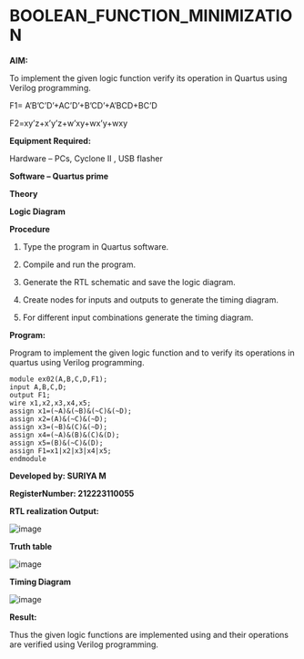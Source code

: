 # BOOLEAN_FUNCTION_MINIMIZATION

**AIM:**

To implement the given logic function verify its operation in Quartus using Verilog programming.

F1= A’B’C’D’+AC’D’+B’CD’+A’BCD+BC’D 

F2=xy’z+x’y’z+w’xy+wx’y+wxy

**Equipment Required:**

Hardware – PCs, Cyclone II , USB flasher

**Software – Quartus prime**

**Theory**

**Logic Diagram**

**Procedure**

1.	Type the program in Quartus software.

2.	Compile and run the program.

3.	Generate the RTL schematic and save the logic diagram.

4.	Create nodes for inputs and outputs to generate the timing diagram.

5.	For different input combinations generate the timing diagram.


**Program:**

Program to implement the given logic function and to verify its operations in quartus using Verilog programming. 
~~~
module ex02(A,B,C,D,F1);
input A,B,C,D;
output F1;
wire x1,x2,x3,x4,x5;
assign x1=(~A)&(~B)&(~C)&(~D);
assign x2=(A)&(~C)&(~D);
assign x3=(~B)&(C)&(~D);
assign x4=(~A)&(B)&(C)&(D);
assign x5=(B)&(~C)&(D);
assign F1=x1|x2|x3|x4|x5;
endmodule
~~~
**Developed by: SURIYA M**

 **RegisterNumber: 212223110055**


**RTL realization Output:**

![image](https://github.com/Suriya-MD/BOOLEAN_FUNCTION_MINIMIZATION/assets/147120571/3d4ac965-2f11-4fb8-8296-56e047d40f02)

**Truth table**

![image](https://github.com/Suriya-MD/BOOLEAN_FUNCTION_MINIMIZATION/assets/147120571/8453c1c1-8d9b-430c-970e-3242e7daa95f)

**Timing Diagram**

![image](https://github.com/Suriya-MD/BOOLEAN_FUNCTION_MINIMIZATION/assets/147120571/c32f6501-b27c-499d-b99e-ac3a3c520f98)

**Result:**

Thus the given logic functions are implemented using and their operations are verified using Verilog programming.

